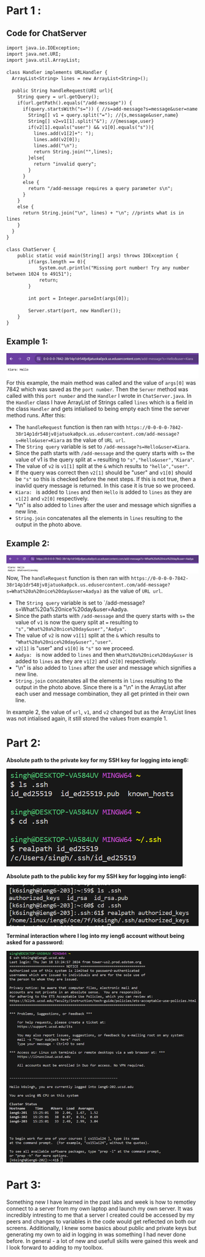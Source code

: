 # Part 1 :

## Code for ChatServer 
```
import java.io.IOException;
import java.net.URI;
import java.util.ArrayList; 

class Handler implements URLHandler {
  ArrayList<String> lines = new ArrayList<String>();

  public String handleRequest(URI url){
    String query = url.getQuery();
    if(url.getPath().equals("/add-message")) {
      if(query.startsWith("s=")) { //s=add-message?s=message&user=name
        String[] v1 = query.split("="); //{s,message&user,name}
        String[] v2=v1[1].split("&"); //{message,user}
        if(v2[1].equals("user") && v1[0].equals("s")){
          lines.add(v1[2]+": ");
          lines.add(v2[0]);
          lines.add("\n");
          return String.join("",lines);
        }else{
          return "invalid query";
        }
      }
      else {
        return "/add-message requires a query parameter s\n";
      }
    }
    else {
      return String.join("\n", lines) + "\n"; //prints what is in lines
    }
  }
}

class ChatServer {
    public static void main(String[] args) throws IOException {
        if(args.length == 0){
            System.out.println("Missing port number! Try any number between 1024 to 49151");
            return;
        }

        int port = Integer.parseInt(args[0]);

        Server.start(port, new Handler());
    }
}
```

## Example 1: 

![Image](message1.png) 
For this example, the main method was called and the value of `args[0]` was 7842 which was saved as the `port number`. Then the `Server` method was called with this `port number` and the `Handler` I wrote in `ChatServer.java`. In the `Handler` class I have ArrayList of Strings called `lines` which is a field in the class `Handler` and gets intialised to being empty each time the server method runs. After this: 
- The `handleRequest` function is then ran with `https://0-0-0-0-7842-38r14p1dr548jv8jatuoka0pck.us.edusercontent.com/add-message?s=Hello&user=Kiara` as the value of `URL url`.
- The `String query` variable is set to  `/add-message?s=Hello&user=Kiara`.
- Since the path starts with  `/add-message` and the query starts with `s=` the value of v1 is the query split at `=` resulting to `"s","hello&user","Kiara"`.
- The value of `v2` is `v1[1]` split at the `&` which results to `"hello","user"`.
- If the query was correct then `v2[1]` should be "user" and `v1[0]` should be `"s"` so this is checked before the next steps. If this is not true, then a inavlid query message is returned. In this case it is true so we proceed. 
- `Kiara: ` is added to `lines` and then `Hello` is added to `lines` as they are `v1[2]` and `v2[0]` respectively.
- "\n" is also added to `lines` after the user and message which signifies a new line. 
- `String.join` concatenates all the elements in `lines` resulting to the output in the photo above.

## Example 2: 
![Image](message2.png) 
Now, The `handleRequest` function is then ran with `https://0-0-0-0-7842-38r14p1dr548jv8jatuoka0pck.us.edusercontent.com/add-message?s=What%20a%20nice%20day&user=Aadya)` as the value of `URL url`.
- The `String query` variable is set to  `/add-message?s=What%20a%20nice%20day&user=Aadya.
- Since the path starts with `/add-message` and the query starts with `s=` the value of `v1` is now the query split at `=` resulting to `"s","What%20a%20nice%20day&user","Aadya"`.
- The value of `v2` is now `v1[1]` split at the `&` which results to `"What%20a%20nice%20day&user","user"`.
- `v2[1]` is "user" and `v1[0]` is `"s"` so we proceed.
- `Aadya: ` is now added to `lines` and then `What%20a%20nice%20day&user` is added to `lines` as they are `v1[2]` and `v2[0]` respectively.
- "\n" is also added to `lines` after the user and message which signifies a new line. 
- `String.join` concatenates all the elements in `lines` resulting to the output in the photo above. Since there is a "\n" in the ArrayList after each user and message combination, they all get printed in their own line.

In example 2, the value of `url`, `v1`, and `v2` changed but as the ArrayList lines was not intialised again, it still stored the values from example 1. 


# Part 2: 

**Absolute path to the private key for my SSH key for logging into ieng6:**

![Image](image1.png) 

**Absolute path to the public key for my SSH key for logging into ieng6:**

![Image](image2.png) 

**Terminal interaction where I log into my ieng6 account without being asked for a password:**

![Image](withoutpassword.png) 

# Part 3: 
Something new I have learned in the past labs and week is how to remotley connect to a server from my own laptop and launch my own server. It was incredibly intresting to me that a server I created could be accessed by my peers and changes to variables in the code would get reflected on both our screens. Additionally, I knew some basics about public and private keys but generating my own to aid in logging in was something I had never done before. In general - a lot of new and usefull skills were gained this week and I look forward to adding to my toolbox. 



